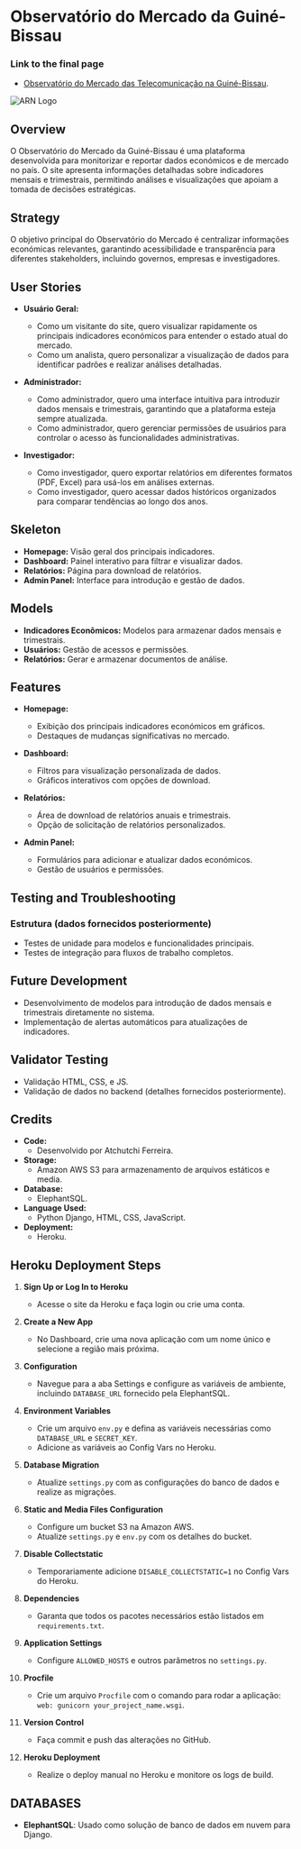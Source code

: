 # Observatório do Mercado da Guiné-Bissau

### Link to the final page
- [Observatório do Mercado das Telecomunicação na Guiné-Bissau](https://observatorio-mercado-gw-ccc5b800c903.herokuapp.com/).

![ARN Logo]('')


## Overview
O Observatório do Mercado da Guiné-Bissau é uma plataforma desenvolvida para monitorizar e reportar dados económicos e de mercado no país. O site apresenta informações detalhadas sobre indicadores mensais e trimestrais, permitindo análises e visualizações que apoiam a tomada de decisões estratégicas.

## Strategy
O objetivo principal do Observatório do Mercado é centralizar informações económicas relevantes, garantindo acessibilidade e transparência para diferentes stakeholders, incluindo governos, empresas e investigadores.

## User Stories
- **Usuário Geral:**
  - Como um visitante do site, quero visualizar rapidamente os principais indicadores económicos para entender o estado atual do mercado.
  - Como um analista, quero personalizar a visualização de dados para identificar padrões e realizar análises detalhadas.

- **Administrador:**
  - Como administrador, quero uma interface intuitiva para introduzir dados mensais e trimestrais, garantindo que a plataforma esteja sempre atualizada.
  - Como administrador, quero gerenciar permissões de usuários para controlar o acesso às funcionalidades administrativas.

- **Investigador:**
  - Como investigador, quero exportar relatórios em diferentes formatos (PDF, Excel) para usá-los em análises externas.
  - Como investigador, quero acessar dados históricos organizados para comparar tendências ao longo dos anos.

## Skeleton
- **Homepage:** Visão geral dos principais indicadores.
- **Dashboard:** Painel interativo para filtrar e visualizar dados.
- **Relatórios:** Página para download de relatórios.
- **Admin Panel:** Interface para introdução e gestão de dados.

## Models
- **Indicadores Econômicos:** Modelos para armazenar dados mensais e trimestrais.
- **Usuários:** Gestão de acessos e permissões.
- **Relatórios:** Gerar e armazenar documentos de análise.

## Features
- **Homepage:**
  - Exibição dos principais indicadores económicos em gráficos.
  - Destaques de mudanças significativas no mercado.

- **Dashboard:**
  - Filtros para visualização personalizada de dados.
  - Gráficos interativos com opções de download.

- **Relatórios:**
  - Área de download de relatórios anuais e trimestrais.
  - Opção de solicitação de relatórios personalizados.

- **Admin Panel:**
  - Formulários para adicionar e atualizar dados económicos.
  - Gestão de usuários e permissões.

## Testing and Troubleshooting
### Estrutura (dados fornecidos posteriormente)
- Testes de unidade para modelos e funcionalidades principais.
- Testes de integração para fluxos de trabalho completos.

## Future Development
- Desenvolvimento de modelos para introdução de dados mensais e trimestrais diretamente no sistema.
- Implementação de alertas automáticos para atualizações de indicadores.

## Validator Testing
- Validação HTML, CSS, e JS.
- Validação de dados no backend (detalhes fornecidos posteriormente).

## Credits
- **Code:**
  - Desenvolvido por Atchutchi Ferreira.
- **Storage:**
  - Amazon AWS S3 para armazenamento de arquivos estáticos e media.
- **Database:**
  - ElephantSQL.
- **Language Used:**
  - Python Django, HTML, CSS, JavaScript.
- **Deployment:**
  - Heroku.

## Heroku Deployment Steps
1. **Sign Up or Log In to Heroku**
   - Acesse o site da Heroku e faça login ou crie uma conta.

2. **Create a New App**
   - No Dashboard, crie uma nova aplicação com um nome único e selecione a região mais próxima.

3. **Configuration**
   - Navegue para a aba Settings e configure as variáveis de ambiente, incluindo `DATABASE_URL` fornecido pela ElephantSQL.

4. **Environment Variables**
   - Crie um arquivo `env.py` e defina as variáveis necessárias como `DATABASE_URL` e `SECRET_KEY`.
   - Adicione as variáveis ao Config Vars no Heroku.

5. **Database Migration**
   - Atualize `settings.py` com as configurações do banco de dados e realize as migrações.

6. **Static and Media Files Configuration**
   - Configure um bucket S3 na Amazon AWS.
   - Atualize `settings.py` e `env.py` com os detalhes do bucket.

7. **Disable Collectstatic**
   - Temporariamente adicione `DISABLE_COLLECTSTATIC=1` no Config Vars do Heroku.

8. **Dependencies**
   - Garanta que todos os pacotes necessários estão listados em `requirements.txt`.

9. **Application Settings**
   - Configure `ALLOWED_HOSTS` e outros parâmetros no `settings.py`.

10. **Procfile**
    - Crie um arquivo `Procfile` com o comando para rodar a aplicação: `web: gunicorn your_project_name.wsgi`.

11. **Version Control**
    - Faça commit e push das alterações no GitHub.

12. **Heroku Deployment**
    - Realize o deploy manual no Heroku e monitore os logs de build.

## DATABASES
- **ElephantSQL**: Usado como solução de banco de dados em nuvem para Django.
